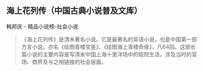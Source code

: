 ## 海上花列传（中国古典小说普及文库）

韩邦庆  -  精品小说榜-社会小说

> 《海上花列传》是清末著名小说。它是最著名的吴语小说，也是中国第一部方言小说。亦名《绘图青楼宝鉴》、《绘图海上青楼奇缘》，凡64回。这部长篇小说的主要内容是写清末中国上海十里洋场中的妓院生活，涉及当时的官场、商界及与之相链接的社会层面。
